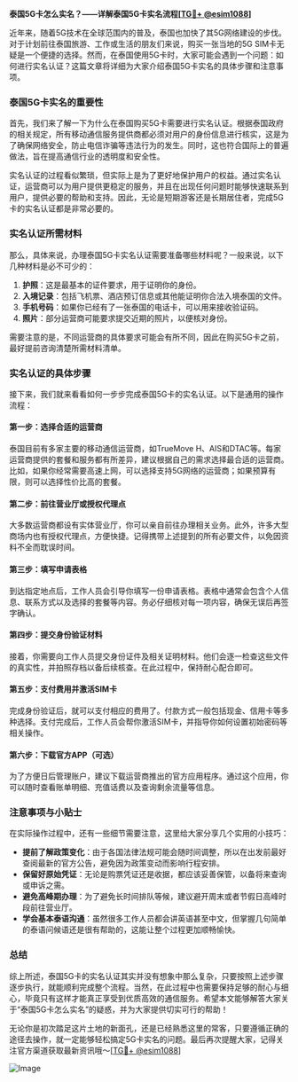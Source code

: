 **泰国5G卡怎么实名？——详解泰国5G卡实名流程[[TG💪+ @esim1088](https://t.me/s/esim1088)]**

近年来，随着5G技术在全球范围内的普及，泰国也加快了其5G网络建设的步伐。对于计划前往泰国旅游、工作或生活的朋友们来说，购买一张当地的5G SIM卡无疑是一个便捷的选择。然而，在泰国使用5G卡时，大家可能会遇到一个问题：如何进行实名认证？这篇文章将详细为大家介绍泰国5G卡实名的具体步骤和注意事项。

### 泰国5G卡实名的重要性

首先，我们来了解一下为什么在泰国购买5G卡需要进行实名认证。根据泰国政府的相关规定，所有移动通信服务提供商都必须对用户的身份信息进行核实，这是为了确保网络安全，防止电信诈骗等违法行为的发生。同时，这也符合国际上的普遍做法，旨在提高通信行业的透明度和安全性。

实名认证的过程看似繁琐，但实际上是为了更好地保护用户的权益。通过实名认证，运营商可以为用户提供更稳定的服务，并且在出现任何问题时能够快速联系到用户，提供必要的帮助和支持。因此，无论是短期游客还是长期居住者，完成5G卡的实名认证都是非常必要的。

### 实名认证所需材料

那么，具体来说，办理泰国5G卡实名认证需要准备哪些材料呢？一般来说，以下几种材料是必不可少的：

1. **护照**：这是最基本的证件要求，用于证明你的身份。
2. **入境记录**：包括飞机票、酒店预订信息或其他能证明你合法入境泰国的文件。
3. **手机号码**：如果你已经有了一张泰国的电话卡，可以用来接收验证码。
4. **照片**：部分运营商可能要求提交近期的照片，以便核对身份。

需要注意的是，不同运营商的具体要求可能会有所不同，因此在购买5G卡之前，最好提前咨询清楚所需材料清单。

### 实名认证的具体步骤

接下来，我们就来看看如何一步步完成泰国5G卡的实名认证。以下是通用的操作流程：

#### 第一步：选择合适的运营商
泰国目前有多家主要的移动通信运营商，如TrueMove H、AIS和DTAC等。每家运营商提供的套餐和服务都有所差异，建议根据自己的需求选择最合适的运营商。比如，如果你经常需要高速上网，可以选择支持5G网络的运营商；如果预算有限，则可以选择性价比高的套餐。

#### 第二步：前往营业厅或授权代理点
大多数运营商都设有实体营业厅，你可以亲自前往办理相关业务。此外，许多大型商场内也有授权代理点，方便快捷。记得携带上述提到的所有必要文件，以免因资料不全而耽误时间。

#### 第三步：填写申请表格
到达指定地点后，工作人员会引导你填写一份申请表格。表格中通常会包含个人信息、联系方式以及选择的套餐等内容。务必仔细核对每一项内容，确保无误后再签字确认。

#### 第四步：提交身份验证材料
接着，你需要向工作人员提交身份证件及相关证明材料。他们会逐一检查这些文件的真实性，并拍照存档以备后续核查。在此过程中，保持耐心配合即可。

#### 第五步：支付费用并激活SIM卡
完成身份验证后，就可以支付相应的费用了。付款方式一般包括现金、信用卡等多种选择。支付完成后，工作人员会帮你激活SIM卡，并指导你如何设置初始密码等相关操作。

#### 第六步：下载官方APP（可选）
为了方便日后管理账户，建议下载运营商推出的官方应用程序。通过这个应用，你可以随时查看账单明细、充值话费以及查询剩余流量等信息。

### 注意事项与小贴士

在实际操作过程中，还有一些细节需要注意，这里给大家分享几个实用的小技巧：

- **提前了解政策变化**：由于各国法律法规可能会随时间调整，所以在出发前最好查阅最新的官方公告，避免因为政策变动而影响行程安排。
- **保留好原始凭证**：无论是购票凭证还是收据，都应该妥善保管，以备将来查询或申诉之需。
- **避免高峰期办理**：为了避免长时间排队等候，建议避开周末或者节假日高峰时段前往营业厅。
- **学会基本泰语沟通**：虽然很多工作人员都会讲英语甚至中文，但掌握几句简单的泰语问候语还是很有帮助的，这能让整个过程更加顺畅愉快。

### 总结

综上所述，泰国5G卡的实名认证其实并没有想象中那么复杂，只要按照上述步骤逐步执行，就能顺利完成整个流程。当然，在此过程中也需要保持足够的耐心与细心，毕竟只有这样才能真正享受到优质高效的通信服务。希望本文能够解答大家关于“泰国5G卡怎么实名”的疑惑，并为大家提供切实可行的帮助！

无论你是初次踏足这片土地的新面孔，还是已经熟悉这里的常客，只要遵循正确的途径去操作，就一定能够轻松搞定5G卡实名的问题。最后再次提醒大家，记得关注官方渠道获取最新资讯哦～[[TG💪+ @esim1088](https://t.me/s/esim1088)] 

![Image](https://i.postimg.cc/4NQfJmqS/Snipaste-2025-05-13-00-14-12.png)